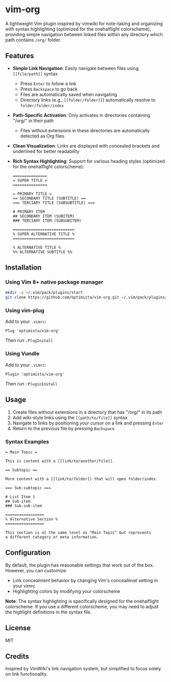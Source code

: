 # vim-org

A lightweight Vim plugin inspired by vimwiki for note-taking and organizing with syntax highlighting (optimized for the onehalflight colorscheme), providing simple navigation between linked files within any directory which path contains `/org/` folder.

## Features

- **Simple Link Navigation**: Easily navigate between files using `[[file/path]]` syntax
  - Press `Enter` to follow a link
  - Press `Backspace` to go back
  - Files are automatically saved when navigating
  - Directory links (e.g., `[[folder/folder]]`) automatically resolve to `folder/folder/index`

- **Path-Specific Activation**: Only activates in directories containing "/org/" in their path
  - Files without extensions in these directories are automatically detected as Org files

- **Clean Visualization**: Links are displayed with concealed brackets and underlined for better readability

- **Rich Syntax Highlighting**: Support for various heading styles (optimized for the onehalflight colorscheme):

  ```
  ===============
  = SUPER TITLE =
  ===============

  = PRIMARY TITLE =
  == SECONDARY TITLE (SUBTITLE) ==
  === TERCIARY TITLE (SUBSUBTITLE) ===

  # PRIMARY ITEM
  ## SECONDARY ITEM (SUBITEM)
  ### TERCIARY ITEM (SUBSUBITEM)

  ===========================
  % SUPER ALTERNATIVE TITLE %
  ===========================
  
  % ALTERNATIVE TITLE %
  %% ALTERNATIVE SUBTITLE %%
  ```

## Installation

### Using Vim 8+ native package manager

```bash
mkdir -p ~/.vim/pack/plugins/start
git clone https://github.com/optimista/vim-org.git ~/.vim/pack/plugins/start/vim-org
```

### Using vim-plug

Add to your `.vimrc`:

```vim
Plug 'optimista/vim-org'
```

Then run `:PlugInstall`

### Using Vundle

Add to your `.vimrc`:

```vim
Plugin 'optimista/vim-org'
```

Then run `:PluginInstall`

## Usage

1. Create files without extensions in a directory that has "/org/" in its path
2. Add wiki-style links using the `[[path/to/file]]` syntax 
3. Navigate to links by positioning your cursor on a link and pressing `Enter`
4. Return to the previous file by pressing `Backspace`

### Syntax Examples

```
= Main Topic =

This is content with a [[link/to/another/file]].

== Subtopic ==

More content with a [[link/to/folder]] that will open folder/index.

=== Sub-subtopic ===

# List Item 1
## Sub-item
### Sub-sub-item

=================
% Alternative Section %
=================

This section is at the same level as "Main Topic" but represents 
a different category or meta information.
```

## Configuration

By default, the plugin has reasonable settings that work out of the box. However, you can customize:

- Link concealment behavior by changing Vim's conceallevel setting in your vimrc
- Highlighting colors by modifying your colorscheme

**Note**: The syntax highlighting is specifically designed for the onehalflight colorscheme. If you use a different colorscheme, you may need to adjust the highlight definitions in the syntax file.

## License

MIT

## Credits

Inspired by VimWiki's link navigation system, but simplified to focus solely on link functionality.
